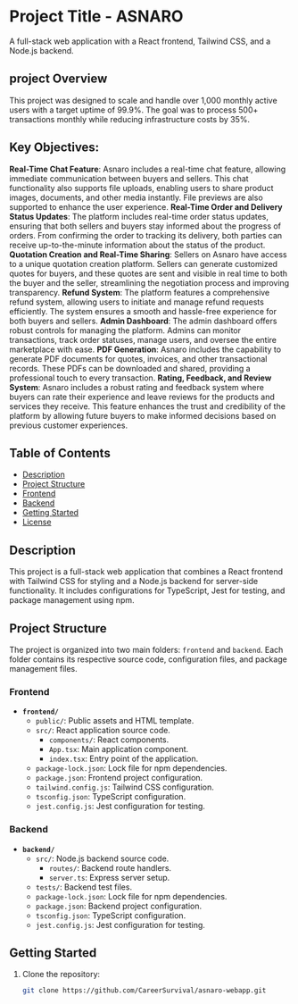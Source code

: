# Project Title - ASNARO

A full-stack web application with a React frontend, Tailwind CSS, and a Node.js backend.

## project Overview
This project was designed to scale and handle over 1,000 monthly active users with a target uptime of 99.9%. The goal was to process 500+ transactions monthly while reducing infrastructure costs by 35%.

## Key Objectives:
**Real-Time Chat Feature**:   Asnaro includes a real-time chat feature, allowing immediate communication between buyers and sellers. This chat functionality also supports file uploads, enabling users to share product images, documents, and other media instantly. File previews are also supported to enhance the user experience.
**Real-Time Order and Delivery Status Updates**:   The platform includes real-time order status updates, ensuring that both sellers and buyers stay informed about the progress of orders. From confirming the order to tracking its delivery, both 
  parties can receive up-to-the-minute information about the status of the product.
**Quotation Creation and Real-Time Sharing**:   Sellers on Asnaro have access to a unique quotation creation platform. Sellers can generate customized quotes for buyers, and these quotes are sent and visible in real time to both the buyer and the seller, streamlining the negotiation process and improving transparency.
**Refund System**:   The platform features a comprehensive refund system, allowing users to initiate and manage refund requests efficiently. The system ensures a smooth and hassle-free experience for both buyers and sellers.
**Admin Dashboard**:   The admin dashboard offers robust controls for managing the platform. Admins can monitor transactions, track order statuses, manage users, and oversee the entire marketplace with ease.
**PDF Generation**:   Asnaro includes the capability to generate PDF documents for quotes, invoices, and other transactional records. These PDFs can be downloaded and shared, providing a professional touch to every transaction.
**Rating, Feedback, and Review System**:   Asnaro includes a robust rating and feedback system where buyers can rate their experience and leave reviews for the products and services they receive. This feature enhances the trust and credibility of the platform by allowing future buyers to make informed decisions based on previous customer experiences.


## Table of Contents

- [Description](#description)
- [Project Structure](#project-structure)
- [Frontend](#frontend)
- [Backend](#backend)
- [Getting Started](#getting-started)
- [License](#license)

## Description

This project is a full-stack web application that combines a React frontend with Tailwind CSS for styling and a Node.js backend for server-side functionality. It includes configurations for TypeScript, Jest for testing, and package management using npm.

## Project Structure

The project is organized into two main folders: `frontend` and `backend`. Each folder contains its respective source code, configuration files, and package management files.

### Frontend

- **`frontend/`**
  - `public/`: Public assets and HTML template.
  - `src/`: React application source code.
    - `components/`: React components.
    - `App.tsx`: Main application component.
    - `index.tsx`: Entry point of the application.
  - `package-lock.json`: Lock file for npm dependencies.
  - `package.json`: Frontend project configuration.
  - `tailwind.config.js`: Tailwind CSS configuration.
  - `tsconfig.json`: TypeScript configuration.
  - `jest.config.js`: Jest configuration for testing.

### Backend

- **`backend/`**
  - `src/`: Node.js backend source code.
    - `routes/`: Backend route handlers.
    - `server.ts`: Express server setup.
  - `tests/`: Backend test files.
  - `package-lock.json`: Lock file for npm dependencies.
  - `package.json`: Backend project configuration.
  - `tsconfig.json`: TypeScript configuration.
  - `jest.config.js`: Jest configuration for testing.

## Getting Started

1. Clone the repository:

   ```bash
   git clone https://github.com/CareerSurvival/asnaro-webapp.git
